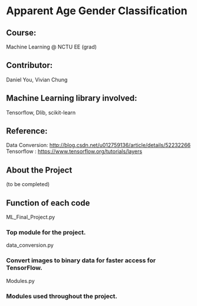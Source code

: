 # Apparent Age Gender Classification
## Course: 
Machine Learning @ NCTU EE (grad)
## Contributor: 
Daniel You, Vivian Chung

## Machine Learning library involved:
Tensorflow, Dlib, scikit-learn
## Reference:
Data Conversion: http://blog.csdn.net/u012759136/article/details/52232266 <br />
Tensorflow     : https://www.tensorflow.org/tutorials/layers <br />

## About the Project
(to be completed)

## Function of each code
ML\_Final\_Project.py <br />
### Top module for the project.
data\_conversion.py <br />
### Convert images to binary data for faster access for TensorFlow.
Modules.py
### Modules used throughout the project.

